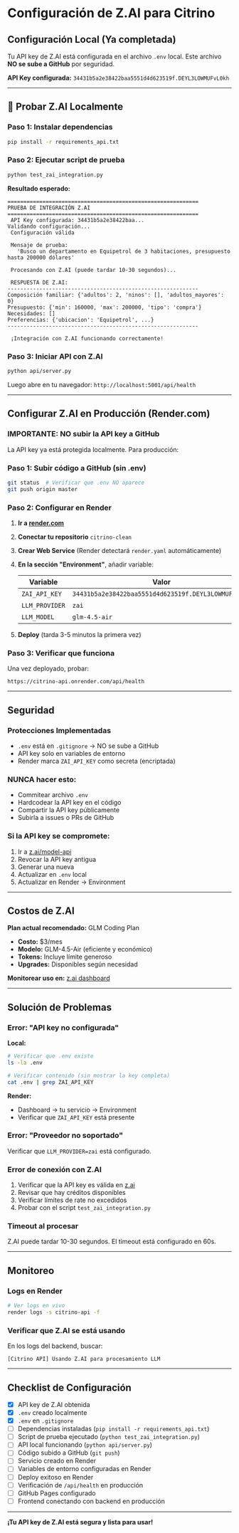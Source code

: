 # Configuración de Z.AI para Citrino

##  Configuración Local (Ya completada)

Tu API key de Z.AI está configurada en el archivo `.env` local. Este archivo **NO se sube a GitHub** por seguridad.

**API Key configurada:** `34431b5a2e38422baa5551d4d623519f.DEYL3LOWMUFvL0kh`

---

## 🧪 Probar Z.AI Localmente

### Paso 1: Instalar dependencias

```bash
pip install -r requirements_api.txt
```

### Paso 2: Ejecutar script de prueba

```bash
python test_zai_integration.py
```

**Resultado esperado:**
```
============================================================
PRUEBA DE INTEGRACIÓN Z.AI
============================================================
 API Key configurada: 34431b5a2e38422baa...
Validando configuración...
 Configuración válida

 Mensaje de prueba:
   'Busco un departamento en Equipetrol de 3 habitaciones, presupuesto hasta 200000 dólares'

 Procesando con Z.AI (puede tardar 10-30 segundos)...

 RESPUESTA DE Z.AI:
------------------------------------------------------------
Composición familiar: {'adultos': 2, 'ninos': [], 'adultos_mayores': 0}
Presupuesto: {'min': 160000, 'max': 200000, 'tipo': 'compra'}
Necesidades: []
Preferencias: {'ubicacion': 'Equipetrol', ...}
------------------------------------------------------------

 ¡Integración con Z.AI funcionando correctamente!
```

### Paso 3: Iniciar API con Z.AI

```bash
python api/server.py
```

Luego abre en tu navegador: `http://localhost:5001/api/health`

---

##  Configurar Z.AI en Producción (Render.com)

### IMPORTANTE: NO subir la API key a GitHub

La API key ya está protegida localmente. Para producción:

### Paso 1: Subir código a GitHub (sin .env)

```bash
git status  # Verificar que .env NO aparece
git push origin master
```

### Paso 2: Configurar en Render

1. **Ir a [render.com](https://render.com)**
2. **Conectar tu repositorio** `citrino-clean`
3. **Crear Web Service** (Render detectará `render.yaml` automáticamente)
4. **En la sección "Environment"**, añadir variable:

   | Variable | Valor | Secret |
   |----------|-------|--------|
   | `ZAI_API_KEY` | `34431b5a2e38422baa5551d4d623519f.DEYL3LOWMUFvL0kh` |  Sí |
   | `LLM_PROVIDER` | `zai` | No |
   | `LLM_MODEL` | `glm-4.5-air` | No |

5. **Deploy** (tarda 3-5 minutos la primera vez)

### Paso 3: Verificar que funciona

Una vez deployado, probar:

```
https://citrino-api.onrender.com/api/health
```

---

##  Seguridad

###  Protecciones Implementadas

-  `.env` está en `.gitignore` → NO se sube a GitHub
-  API key solo en variables de entorno
-  Render marca `ZAI_API_KEY` como secreta (encriptada)

###  NUNCA hacer esto:

-  Commitear archivo `.env`
-  Hardcodear la API key en el código
-  Compartir la API key públicamente
-  Subirla a issues o PRs de GitHub

###  Si la API key se compromete:

1. Ir a [z.ai/model-api](https://z.ai/model-api)
2. Revocar la API key antigua
3. Generar una nueva
4. Actualizar en `.env` local
5. Actualizar en Render → Environment

---

##  Costos de Z.AI

**Plan actual recomendado:** GLM Coding Plan

- **Costo:** $3/mes
- **Modelo:** GLM-4.5-Air (eficiente y económico)
- **Tokens:** Incluye límite generoso
- **Upgrades:** Disponibles según necesidad

**Monitorear uso en:** [z.ai dashboard](https://z.ai/dashboard)

---

##  Solución de Problemas

### Error: "API key no configurada"

**Local:**
```bash
# Verificar que .env existe
ls -la .env

# Verificar contenido (sin mostrar la key completa)
cat .env | grep ZAI_API_KEY
```

**Render:**
- Dashboard → tu servicio → Environment
- Verificar que `ZAI_API_KEY` está presente

### Error: "Proveedor no soportado"

Verificar que `LLM_PROVIDER=zai` está configurado.

### Error de conexión con Z.AI

1. Verificar que la API key es válida en [z.ai](https://z.ai)
2. Revisar que hay créditos disponibles
3. Verificar límites de rate no excedidos
4. Probar con el script `test_zai_integration.py`

### Timeout al procesar

Z.AI puede tardar 10-30 segundos. El timeout está configurado en 60s.

---

##  Monitoreo

### Logs en Render

```bash
# Ver logs en vivo
render logs -s citrino-api -f
```

### Verificar que Z.AI se está usando

En los logs del backend, buscar:
```
[Citrino API] Usando Z.AI para procesamiento LLM
```

---

##  Checklist de Configuración

- [x] API key de Z.AI obtenida
- [x] `.env` creado localmente
- [x] `.env` en `.gitignore`
- [ ] Dependencias instaladas (`pip install -r requirements_api.txt`)
- [ ] Script de prueba ejecutado (`python test_zai_integration.py`)
- [ ] API local funcionando (`python api/server.py`)
- [ ] Código subido a GitHub (`git push`)
- [ ] Servicio creado en Render
- [ ] Variables de entorno configuradas en Render
- [ ] Deploy exitoso en Render
- [ ] Verificación de `/api/health` en producción
- [ ] GitHub Pages configurado
- [ ] Frontend conectando con backend en producción

---

**¡Tu API key de Z.AI está segura y lista para usar!** 
